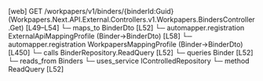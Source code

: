 [web] GET /workpapers/v1/binders/{binderId:Guid}  (Workpapers.Next.API.External.Controllers.v1.Workpapers.BindersController.Get)  [L49–L54]
  └─ maps_to BinderDto [L52]
    └─ automapper.registration ExternalApiMappingProfile (Binder->BinderDto) [L58]
    └─ automapper.registration WorkpapersMappingProfile (Binder->BinderDto) [L450]
  └─ calls BinderRepository.ReadQuery [L52]
  └─ queries Binder [L52]
    └─ reads_from Binders
  └─ uses_service IControlledRepository<Binder>
    └─ method ReadQuery [L52]

